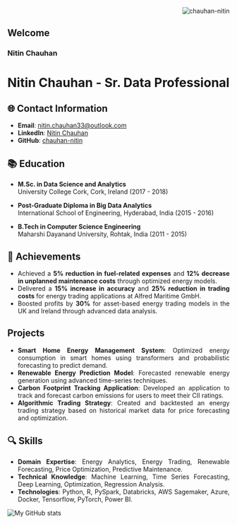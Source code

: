 <div align="justify">
  

<p align="right"> <img src="https://komarev.com/ghpvc/?username=chauhan-nitin&label=Profile%20views&color=0eb6a3&style=flat" alt="chauhan-nitin" /> </p>
<h2 align="justify"> Welcome</h2>
<h3 align="justify"> Nitin Chauhan </h3>

# Nitin Chauhan - Sr. Data Professional

## 🌐 Contact Information
- **Email**: nitin.chauhan33@outlook.com
- **LinkedIn**: [Nitin Chauhan](https://www.linkedin.com/in/nitin-chauhan/)
- **GitHub**: [chauhan-nitin](https://github.com/chauhan-nitin)

## 📚 Education
- **M.Sc. in Data Science and Analytics**  
  University College Cork, Cork, Ireland (2017 - 2018)
  
- **Post-Graduate Diploma in Big Data Analytics**  
  International School of Engineering, Hyderabad, India (2015 - 2016)
  
- **B.Tech in Computer Science Engineering**  
  Maharshi Dayanand University, Rohtak, India (2011 - 2015)

## 🚀 Achievements
- Achieved a **5% reduction in fuel-related expenses** and **12% decrease in unplanned maintenance costs** through optimized energy models.
- Delivered a **15% increase in accuracy** and **25% reduction in trading costs** for energy trading applications at Alfred Maritime GmbH.
- Boosted profits by **30%** for asset-based energy trading models in the UK and Ireland through advanced data analysis.

## Projects
- **Smart Home Energy Management System**: Optimized energy consumption in smart homes using transformers and probabilistic forecasting to predict demand.
- **Renewable Energy Prediction Model**: Forecasted renewable energy generation using advanced time-series techniques.
- **Carbon Footprint Tracking Application**: Developed an application to track and forecast carbon emissions for users to meet their CII ratings.
- **Algorithmic Trading Strategy**: Created and backtested an energy trading strategy based on historical market data for price forecasting and optimization.

## 🔍 Skills
- **Domain Expertise**: Energy Analytics, Energy Trading, Renewable Forecasting, Price Optimization, Predictive Maintenance.
- **Technical Knowledge**: Machine Learning, Time Series Forecasting, Deep Learning, Optimization, Regression Analysis.
- **Technologies**: Python, R, PySpark, Databricks, AWS Sagemaker, Azure, Docker, Tensorflow, PyTorch, Power BI.


![My GitHub stats](https://github-readme-stats.vercel.app/api?username=chauhan-nitin&show_icons=true&hide=contribs&theme=merko)
</div>




